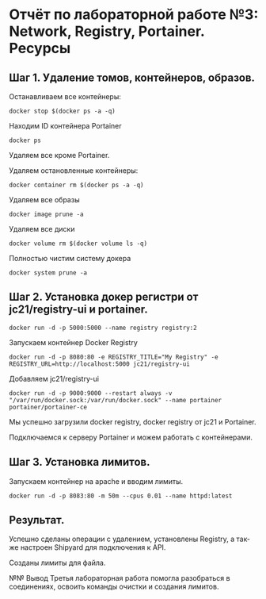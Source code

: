 # Отчёт по лабораторной работе №3: Network, Registry, Portainer. Ресурсы
## Шаг 1. Удаление томов, контейнеров, образов. 
Останавливаем все контейнеры:
```
docker stop $(docker ps -a -q)
```

Находим ID контейнера Portainer
```
docker ps
```
Удаляем все кроме Portainer.

Удаляем остановленные контейнеры:
```
docker container rm $(docker ps -a -q)
```

Удаляем все образы
```
docker image prune -a
```

Удаляем все диски
```
docker volume rm $(docker volume ls -q)
```

Полностью чистим систему докера
```
docker system prune -a
```
## Шаг 2. Установка докер регистри от jc21/registry-ui и portainer.
```
docker run -d -p 5000:5000 --name registry registry:2
```
Запускаем контейнер Docker Registry

```
docker run -d -p 8080:80 -e REGISTRY_TITLE="My Registry" -e REGISTRY_URL=http://localhost:5000 jc21/registry-ui
```
Добавляем jc21/registry-ui

```
docker run -d -p 9000:9000 --restart always -v "/var/run/docker.sock:/var/run/docker.sock" --name portainer portainer/portainer-ce
```
Мы успешно загрузили docker registry, docker registry от jc21 и Portainer. 

Подключаемся к серверу Portainer и можем работать с контейнерами.

## Шаг 3. Установка лимитов.
Запускаем контейнер на apache и вводим лимиты.
```
docker run -d -p 8083:80 -m 50m --cpus 0.01 --name httpd:latest
```

## Результат.
Успешно сделаны операции с удалением, установлены Registry, а так-же настроен Shipyard для подключения к API. 

Созданы лимиты для файла.

№№ Вывод
Третья лабораторная работа помогла разобраться в соединениях, освоить команды очистки и создания лимитов.


